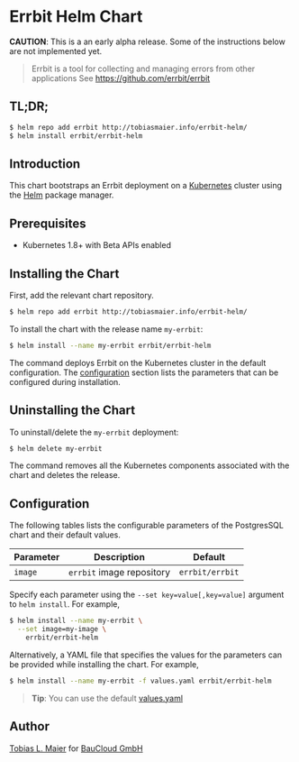 # Errbit Helm Chart

**CAUTION**: This is a an early alpha release. Some of the instructions below are not implemented yet.

> Errbit is a tool for collecting and managing errors from other applications
See <https://github.com/errbit/errbit>

## TL;DR;

```bash
$ helm repo add errbit http://tobiasmaier.info/errbit-helm/
$ helm install errbit/errbit-helm
```

## Introduction

This chart bootstraps an Errbit deployment on a [Kubernetes](http://kubernetes.io) cluster using the [Helm](https://helm.sh) package manager.

## Prerequisites

- Kubernetes 1.8+ with Beta APIs enabled

## Installing the Chart

First, add the relevant chart repository.

```bash
$ helm repo add errbit http://tobiasmaier.info/errbit-helm/
```

To install the chart with the release name `my-errbit`:

```bash
$ helm install --name my-errbit errbit/errbit-helm
```

The command deploys Errbit on the Kubernetes cluster in the default configuration. The [configuration](#configuration) section lists the parameters that can be configured during installation.

## Uninstalling the Chart

To uninstall/delete the `my-errbit` deployment:

```bash
$ helm delete my-errbit
```

The command removes all the Kubernetes components associated with the chart and deletes the release.

## Configuration

The following tables lists the configurable parameters of the PostgresSQL chart and their default values.

| Parameter | Description | Default |
| --------- | ----------- | ------- |
| `image` | `errbit` image repository | `errbit/errbit` |

Specify each parameter using the `--set key=value[,key=value]` argument to `helm install`. For example,

```bash
$ helm install --name my-errbit \
  --set image=my-image \
    errbit/errbit-helm
```

Alternatively, a YAML file that specifies the values for the parameters can be provided while installing the chart. For example,

```bash
$ helm install --name my-errbit -f values.yaml errbit/errbit-helm
```

> **Tip**: You can use the default [values.yaml](values.yaml)

## Author

[Tobias L. Maier](http://tobiasmaier.info) for [BauCloud GmbH](https://www.baucloud.com)
